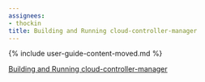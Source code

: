 ```yaml
---
assignees:
- thockin 
title: Building and Running cloud-controller-manager
---
```


{% include user-guide-content-moved.md %}

[Building and Running cloud-controller-manager](/docs/tasks/administer-cluster/running-cloud-controller/)

